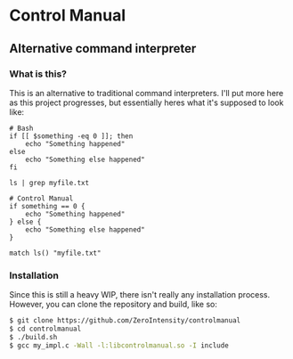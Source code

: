 # Control Manual

## Alternative command interpreter

### What is this?

This is an alternative to traditional command interpreters. I'll put more here as this project progresses, but essentially heres what it's supposed to look like:

```
# Bash
if [[ $something -eq 0 ]]; then
    echo "Something happened"
else
    echo "Something else happened"
fi

ls | grep myfile.txt
```

```
# Control Manual
if something == 0 {
    echo "Something happened"
} else {
    echo "Something else happened"
}

match ls() "myfile.txt"
```

### Installation

Since this is still a heavy WIP, there isn't really any installation process. However, you can clone the repository and build, like so:

```bash
$ git clone https://github.com/ZeroIntensity/controlmanual
$ cd controlmanual
$ ./build.sh
$ gcc my_impl.c -Wall -l:libcontrolmanual.so -I include
```
